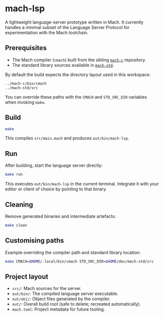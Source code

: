# mach-lsp

A lightweight language-server prototype written in Mach. It currently handles a minimal subset of the Language Server Protocol for experimentation with the Mach toolchain.

## Prerequisites

- The Mach compiler (`cmach`) built from the sibling [`mach-c`](../mach-c) repository.
- The standard library sources available in [`mach-std`](../mach-std).

By default the build expects the directory layout used in this workspace:

```
../mach-c/bin/cmach
../mach-std/src
```

You can override these paths with the `CMACH` and `STD_SRC_DIR` variables when invoking `make`.

## Build

```bash
make
```

This compiles `src/main.mach` and produces `out/bin/mach-lsp`.

## Run

After building, start the language server directly:

```bash
make run
```

This executes `out/bin/mach-lsp` in the current terminal. Integrate it with your editor or client of choice by pointing to that binary.

## Cleaning

Remove generated binaries and intermediate artefacts:

```bash
make clean
```

## Customising paths

Example overriding the compiler path and standard library location:

```bash
make CMACH=$HOME/.local/bin/cmach STD_SRC_DIR=$HOME/dev/mach-std/src
```

## Project layout

- `src/`: Mach sources for the server.
- `out/bin/`: The compiled language server executable.
- `out/obj/`: Object files generated by the compiler.
- `out/`: Overall build root (safe to delete; recreated automatically).
- `mach.toml`: Project metadata for future tooling.
